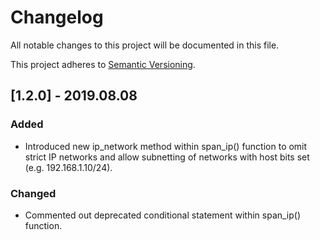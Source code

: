 # Changelog
All notable changes to this project will be documented in this file.

This project adheres to [Semantic Versioning](https://semver.org/spec/v2.0.0.html).

## [1.2.0] - 2019.08.08
### Added
- Introduced new ip_network method within span_ip() function to omit strict IP networks and allow subnetting of networks with host bits set (e.g. 192.168.1.10/24).

### Changed
- Commented out deprecated conditional statement within span_ip() function.
